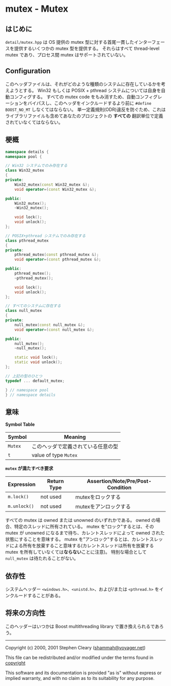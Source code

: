 # mutex - Mutex

## はじめに

`detail/mutex.hpp` は OS 提供の mutex 型に対する首尾一貫したインターフェースを提供するいくつかの mutex 型を提供する。
それらはすべて thread-level mutex であり、プロセス間 mutex はサポートされていない。

## Configuration

このヘッダファイルは、それがどのような種類のシステムに存在しているかを考えようとする。
Win32 もしくは POSIX + pthread システムについては自身を自動コンフィグする。
すべての mutex code をもみ消すため、自動コンフィグレーションをバイパスし、このヘッダをインクルードするより前に `#define BOOST_NO_MT` しなくてはならない。
単一定義規則(ODR)違反を防ぐため、これはライブラリファイルも含めてあなたのプロジェクトの **すべての** 翻訳単位で定義されていなくてはならない。

## 梗概

```cpp
namespace details {
namespace pool {

// Win32 システムでのみ存在する
class Win32_mutex
{
private:
	Win32_mutex(const Win32_mutex &);
	void operator=(const Win32_mutex &);

public:
	Win32_mutex();
	~Win32_mutex();

	void lock();
	void unlock();
};

// POSIX+pthread システムでのみ存在する
class pthread_mutex
{
private:
	pthread_mutex(const pthread_mutex &);
	void operator=(const pthread_mutex &);

public:
	pthread_mutex();
	~pthread_mutex();

	void lock();
	void unlock();
};

// すべてのシステムに存在する
class null_mutex
{
private:
	null_mutex(const null_mutex &);
	void operator=(const null_mutex &);

public:
	null_mutex();
	~null_mutex();

	static void lock();
	static void unlock();
};

// 上記の型のひとつ
typedef ... default_mutex;

} // namespace pool
} // namespace details
```

## 意味

**Symbol Table**

| Symbol | Meaning |
|---|---|
| `Mutex` | このヘッダで定義されている任意の型 |
| `t` | value of type `Mutex` |

**`mutex` が満たすべき要求**

| Expression | Return Type | Assertion/Note/Pre/Post-Condition |
|---|---|---|
| `m.lock()` | not used | mutexをロックする |
| `m.unlock()` | not used | mutexをアンロックする |

すべての mutex は owned または unowned のいずれかである。
owned の場合、特定のスレッドに所有されている。
mutex を"ロック"するとは、その mutex が unowned になるまで待ち、カレントスレッドによって owned された状態にすることを意味する。
mutex を"アンロック"するとは、カレントスレッドによる所有を放棄すること意味する(カレントスレッドは所有を放棄する mutex を所有していなくては**ならない**ことに注意)。
特別な場合として `null_mutex` は待たれることがない。

## 依存性

システムヘッダー `<windows.h>`、`<unistd.h>`、および/または `<pthread.h>` をインクルードすることがある。

## 将来の方向性

このヘッダーはいつかは Boost multithreading library で置き換えられるであろう。

---

Copyright (c) 2000, 2001 Stephen Cleary ([shammah@voyager.net](mailto:shammah@voyager.net))

This file can be redistributed and/or modified under the terms found in [copyright](../copyright.md)

This software and its documentation is provided "as is" without express or implied warranty, and with no claim as to its suitability for any purpose.

